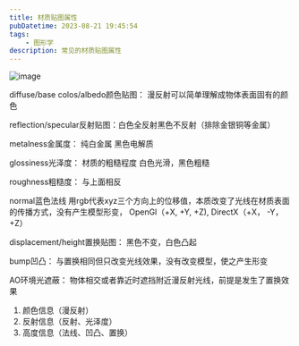 ```yaml
---
title: 材质贴图属性
pubDatetime: 2023-08-21 19:45:54
tags: 
    - 图形学
description: 常见的材质贴图属性
---
```


​![image](@assets/images/材质贴图属性介绍/image-20230312140945-ere8b2a.png)

diffuse/base colos/albedo颜色贴图： 漫反射可以简单理解成物体表面固有的颜色

reflection/specular反射贴图：白色全反射黑色不反射（排除金银铜等金属）

metalness金属度： 纯白金属 黑色电解质

glossiness光泽度： 材质的粗糙程度 白色光滑，黑色粗糙

roughness粗糙度： 与上面相反

normal蓝色法线 用rgb代表xyz三个方向上的位移值，本质改变了光线在材质表面的传播方式，没有产生模型形变， OpenGl（+X, +Y, +Z), DirectX（+X， -Y，+Z）

displacement/height置换贴图： 黑色不变，白色凸起

bump凹凸： 与置换相同但只改变光线效果，没有改变模型，使之产生形变

AO环境光遮蔽： 物体相交或者靠近时遮挡附近漫反射光线，前提是发生了置换效果

1. 颜色信息（漫反射）
2. 反射信息（反射、光泽度）
3. 高度信息（法线、凹凸、置换）
